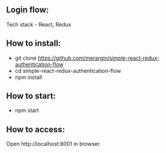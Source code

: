Login flow:
---------
Tech stack - React, Redux

How to install:
--------------
* git clone https://github.com/merargin/simple-react-redux-authentication-flow
* cd simple-react-redux-authentication-flow
* npm install


How to start:
------------
* npm start

How to access:
-------------
Open http://localhost:8001 in browser
